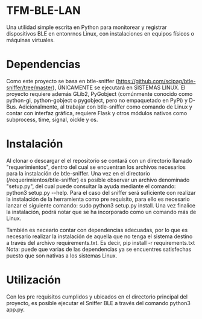 # TFM-BLE-LAN
Una utilidad simple escrita en Python para monitorear y registrar dispositivos BLE en entonrnos Linux, con instalaciones en equipos físicos o máquinas virtuales.

# Dependencias
Como este proyecto se basa en btle-sniffer (https://github.com/scipag/btle-sniffer/tree/master), ÚNICAMENTE se ejecutará en SISTEMAS LINUX.
El proyecto requiere además GLib2, PyGobject (comúnmente conocido como python-gi, python-gobject o pygobject, pero no empaquetado en PyPi) y D-Bus.
Adicionalmente, al trabajar con btle-sniffer como comando de Linux y contar con interfaz gráfica, requiere Flask y otros módulos nativos como subprocess, time, signal, oickle y os.

# Instalación
Al clonar o descargar el el repositorio se contará con un directorio llamado "requerimientos", dentro del cual se encuentran los archivos necesarios para la instalación de btle-sniffer.
Una vez en el directorio (/requerimientos/btle-sniffer) es posible observar un archivo denominado "setup.py", del cual puede consultar la ayuda mediante el comando:
python3 setup.py --help. Para el caso del sniffer será suficiente con realizar la instalación de la herramienta como pre requisito, para ello es necesario lanzar el siguiente comando: sudo python3 setup.py install. 
Una vez finalice la instalación, podrá notar que se ha incorporado como un comando más de Linux.

También es neceario contar con dependencias adecuadas, por lo que es necesario realizar la instalación de aquella que no tenga el sistema destino a través del archivo requirements.txt. Es decir, pip install -r requirements.txt
Nota: puede que varias de las dependencias ya se encuentres satisfechas puesto que son nativas a los sistemas Linux.

# Utilización 

Con los pre requisitos cumplidos y ubicados en el directorio principal del proyecto, es posible ejecutar el Sniffer BLE a través del comando python3 app.py.
